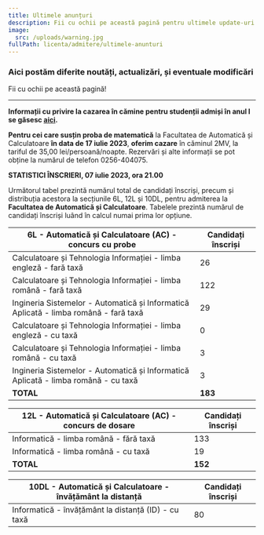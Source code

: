 ```yaml
---
title: Ultimele anunțuri
description: Fii cu ochii pe această pagină pentru ultimele update-uri!
image:
  src: /uploads/warning.jpg
fullPath: licenta/admitere/ultimele-anunturi
---
```

### Aici postăm diferite noutăți, actualizări, și eventuale modificări

Fii cu ochii pe această pagină!

- - -

**Informații cu privire la cazarea în cămine pentru studenții admiși în anul I se găsesc [aici](https://admitere.ac.upt.ro/uploads/info-utile-2023.pdf).**

**Pentru cei care susțin proba de matematică** la Facultatea de Automatică și Calculatoare **în data de 17 iulie 2023**, **oferim cazare** în căminul 2MV, la tariful de 35,00 lei/persoană/noapte. Rezervări și alte informații se pot obține la numărul de telefon 0256-404075.

**STATISTICI ÎNSCRIERI, 07 iulie 2023, ora 21.00**

Următorul tabel prezintă numărul total de candidați înscriși, precum și distribuția acestora la secțiunile 6L, 12L și 10DL, pentru admiterea la **Facultatea de Automatică și Calculatoare**. Tabelele prezintă numărul de candidați înscriși luând în calcul numai prima lor opțiune.

| 6L - Automatică și Calculatoare (AC) - concurs cu probe                              | Candidați înscriși |
| ------------------------------------------------------------------------------------ | ------------------ |
| Calculatoare și Tehnologia Informației - limba engleză - fară taxă                   | 26                 |
| Calculatoare și Tehnologia Informației - limba română - fară taxă                    | 122                |
| Ingineria Sistemelor - Automatică și Informatică Aplicată - limba română - fară taxă | 29                 |
| Calculatoare și Tehnologia Informației - limba engleză - cu taxă                     | 0                  |
| Calculatoare și Tehnologia Informației - limba română - cu taxă                      | 3                  |
| Ingineria Sistemelor - Automatică și Informatică Aplicată - limba română - cu taxă   | 3                  |
| **TOTAL**                                                                            | **183**            |

| 12L - Automatică și Calculatoare (AC) - concurs de dosare | Candidați înscriși |
| --------------------------------------------------------- | ------------------ |
| Informatică - limba română - fără taxă                    | 133                |
| Informatică - limba română - cu taxă                      | 19                 |
| **TOTAL**                                                 | **152**            |

| 10DL - Automatică și Calculatoare - învățământ la distanță | Candidați înscriși |
| ---------------------------------------------------------- | ------------------ |
| Informatică - învățământ la distanță (ID) - cu taxă        | 80                 |